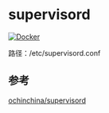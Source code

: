 # supervisord

[![Docker](https://img.shields.io/badge/docker-%230db7ed.svg?style=for-the-badge&logo=docker&logoColor=white)](https://hub.docker.com/r/fxtaoo/supervisord)

路径：/etc/supervisord.conf

## 参考
[ochinchina/supervisord](https://github.com/ochinchina/supervisord)


